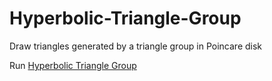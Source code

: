 # Hyperbolic-Triangle-Group

Draw triangles generated by a triangle group in Poincare disk

Run <a href="https://ggorr.github.io/Hyperbolic-Triangle-Group/" target="_blank">Hyperbolic Triangle Group</a>

